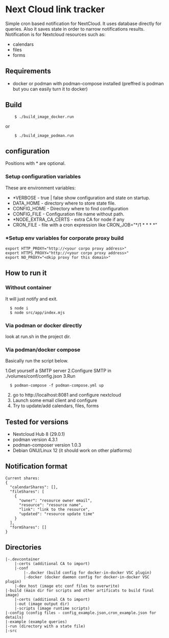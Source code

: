 # Next Cloud link tracker
Simple cron based notification for NextCloud. 
It uses database directly for queries. Also it saves state in order to narrow notifications results.
Notification is for Nextcloud resources such as:
- calendars
- files 
- forms

## Requirements
- docker or podman with podman-compose installed (preffred is podman but you can easily turn it to docker)


## Build
```
    $ ./build_image_docker.run
```    
or
```
    $ ./build_image_podman.run
```

## configuration
Positions with * are optional.
### Setup configuration variables
These are environment variables:
- *VERBOSE - true | false show configuration and state on startup.
- DATA_HOME - directory where to store state file. 
- CONFIG_HOME - Directory where to find configuration  
- CONFIG_FILE - Configuration file name without path.
- *NODE_EXTRA_CA_CERTS - extra CA for node if any
- CRON_FILE - file with a cron expression like CRON_JOB="*/1 * * * *"

### *Setup env variables for corporate proxy build
```
export HTTP_PROXY="http://<your corpo proxy address>"
export HTTPS_PROXY="http://<your corpo proxy address>"
export NO_PROXY="<dkip proxy for this domain>"
```

## How to run it
### Without container
It will just notify and exit.
```
  $ node i 
  $ node src/app/index.mjs
```

### Via podman or docker directly
look at run.sh in the project dir.


### Via podman/docker compose
Basically run the script below.

1.Get yourself a SMTP server
2.Configure SMTP in ./volumes/conf/config.json
3.Run
```
  $ podman-compose -f podman-compose.yml up
```
2. go to http://localhost:8081 and configure nextcloud
3. Launch some email client and configure 
4. Try to update/add calendars, files, forms

## Tested for versions
- Nextcloud Hub 8 (29.0.1)
- podman version 4.3.1
- podman-composer version  1.0.3
- Debian GNU/Linux 12 (it should work on other platforms)

## Notification format

```
Current shares:
{
  "calendarShares": [],
  "fileShares": [
    {
      "owner": "resource owner email",
      "resource": "resource name",
      "link": "link to the resource",
      "updated": "resource update time"
    }
  ],
  "formShares": []
}
```

## Directories

```
|-.devcontainer
    |-certs (additional CA to import)
    |-conf 
        |-.docker (build config for docker-in-docker VSC plugin)
        |-docker (docker daemon config for docker-in-docker VSC plugin)
    |-dev_host (image etc conf files to overwrite)
|-build (main dir for scripts and other artificats to build final image)
    |-certs (additional CA to import)
    |-out (image output dir)
    |-scripts (image runtime scripts)
|-config (config files - config_example.json,cron_example.json for details)
|-example (example queries)
|-run (directory with a state file)
|-src
```
